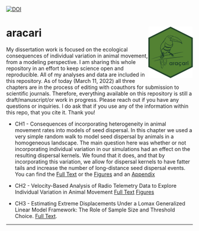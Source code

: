 
[![DOI](https://zenodo.org/badge/292314570.svg)](https://zenodo.org/badge/latestdoi/292314570)

<!-- README.md is generated from README.Rmd. Please edit that file -->

# aracari <img src="images/aracari.png" align="right" height="139" />

<!-- badges: start -->
<!-- badges: end -->

My dissertation work is focused on the ecological consequences of
individual variation in animal movement, from a modeling perspective. I
am sharing this whole repository in an effort to keep science open and
reproducible. All of my analyses and data are included in this
repository. As of today (March 11, 2022) all three chapters are in the
process of editing with coauthors for submission to scientific journals.
Therefore, everything available on this repository is still a
draft/manuscript/or work in progress. Please reach out if you have any
questions or inquiries. I do ask that if you use any of the information
within this repo, that you cite it. Thank you!

- CH1 - Consequences of incorporating heterogeneity in animal movement
  rates into models of seed dispersal. In this chapter we used a very
  simple random walk to model seed dispersal by animals in a homogeneous
  landscape. The main question here was whether or not incorporating
  individual variation in our simulations had an effect on the resulting
  dispersal kernels. We found that it does, and that by incorporating
  this variation, we allow for dispersal kernels to have fatter tails
  and increase the number of long-distance seed dispersal events. You
  can find the [Full
  Text](https://javirudolph.github.io/aracari/Ch1_movement_rates/FJRudolph_Ch1_0311.pdf)
  or the
  [Figures](https://javirudolph.github.io/aracari/Ch1_movement_rates/Ch1_Figures.html)
  and an
  [Appendix](https://javirudolph.github.io/aracari/Ch1_movement_rates/Ch1_Appendix_A.html)

- CH2 - Velocity-Based Analysis of Radio Telemetry Data to Explore
  Individual Variation in Animal Movement [Full
  Text](https://javirudolph.github.io/aracari/Ch2_distributions/FJRudolph_CH2_0311.pdf)
  [Figures](https://javirudolph.github.io/aracari/Ch2_distributions/Ch2_Figures.html)

- CH3 - Estimating Extreme Displacements Under a Lomax Generalized
  Linear Model Framework: The Role of Sample Size and Threshold Choice.
  [Full
  Text](https://javirudolph.github.io/aracari/Ch3_samplesize/FJ_Rudolph_CH3_0303.pdf).

------------------------------------------------------------------------
